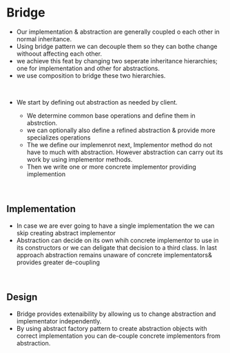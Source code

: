<h1>Bridge</h1>
<ul>
<li> Our implementation & abstraction are generally coupled o each other in normal inheritance.</li>
<li> Using bridge pattern we can decouple them so they can bothe change withoout affecting each other.</li>
<li> we achieve this feat by changing two seperate inheritance hierarchies; one for implementation and other for abstractions.</li>
<li> we use composition to bridge these two hierarchies.</li>
</ul>


<br>
<ul>
  <li>We start by defining out abstraction as needed by client.</li>
  <ul>
    <li>We determine common base operations and  define them in abstrction. </li>
    <li>we can optionally also define a refined abstraction & provide more specializes operations</li>
    <li>The we define our implemenrot next, Implementor method do not have to much with abstraction. However abstraction can carry out its work by using implementor methods.</li>
    <li>Then we write one or more concrete implementor providing implemention</li>
  </ul>
</ul>


<br>
<h2>Implementation </h2>
<ul>
<li>In case we are ever going to have a single implementation the we can skip creating abstract implementor</li>
<li>Abstraction can decide on its own whih concrete implementor to use in its constructors or we can deligate that decision to a third class. In last approach abstraction remains unaware of concrete implementators& provides greater de-coupling</li>
</ul>


<br>
<h2>Design </h2>
<ul>
  <li>Bridge provides extenaibility by allowing us to change abstraction and implementator independently.</li>
  <li> By using abstract factory pattern to create abstraction objects with correct implementation you can de-couple concrete implementors from abstraction.</li>
</ul>
